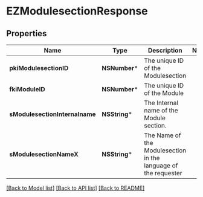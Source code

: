 # EZModulesectionResponse

## Properties
Name | Type | Description | Notes
------------ | ------------- | ------------- | -------------
**pkiModulesectionID** | **NSNumber*** | The unique ID of the Modulesection | 
**fkiModuleID** | **NSNumber*** | The unique ID of the Module | 
**sModulesectionInternalname** | **NSString*** | The Internal name of the Module section. | 
**sModulesectionNameX** | **NSString*** | The Name of the Modulesection in the language of the requester | 

[[Back to Model list]](../README.md#documentation-for-models) [[Back to API list]](../README.md#documentation-for-api-endpoints) [[Back to README]](../README.md)


